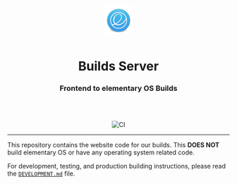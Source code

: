 <div align="center">
  <a href="https://builds.elementary.io" align="center">
    <center align="center">
      <img src="./priv/brand/logo.png" alt="elementary" align="center">
    </center>
  </a>
  <br>
  <h1 align="center"><center>Builds Server</center></h1>
  <h3 align="center"><center>Frontend to elementary OS Builds</center></h3>
  <br>
  <br>
</div>

<p align="center">
  <img src="https://github.com/elementary/builds/workflows/CI/badge.svg" alt="CI">
</p>

---

This repository contains the website code for our builds. This **DOES NOT**
build elementary OS or have any operating system related code.

For development, testing, and production building instructions, please read the
[`DEVELOPMENT.md`](DEVELOPMENT.md) file.

